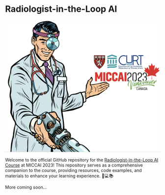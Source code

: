 # Radiologist-in-the-Loop AI 

![Radiologist-in-the-Loop AI](https://github.com/abderhasan/radiologist_in_the_loop_ai/raw/main/imgs/radiologist_in_the_loop_cover.png)

Welcome to the official GitHub repository for the [Radiologist-in-the-Loop AI Course](https://radiologistintheloop.ai/) at MICCAI 2023! This repository serves as a comprehensive companion to the course, providing resources, code examples, and materials to enhance your learning experience. 🧠💻📚

More coming soon...
